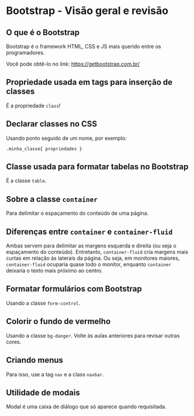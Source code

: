 # Bootstrap - Visão geral e revisão

## O que é o Bootstrap

Bootstrap é o framework HTML, CSS e JS mais querido entre os programadores.

Você pode obtê-lo no link: <https://getbootstrap.com.br/>

## Propriedade usada em tags para inserção de classes

É a propriedade ```class```!

## Declarar classes no CSS

Usando ponto seguido de um nome, por exemplo:

```.minha_classe{ propriedades }```

## Classe usada para formatar tabelas no Bootstrap

É a classe ```table```.

## Sobre a classe ```container```

Para delimitar o espaçamento do conteúdo de uma página.

## Diferenças entre ```container``` e ```container-fluid```

Ambas servem para delimitar as margens esquerda e direita (ou seja o espaçamento do conteúdo). Entretanto, ```container-fluid``` cria margens mais curtas em relação às laterais da página. Ou seja, em monitores maiores, ```container-fluid``` ocuparia quase todo o monitor, enquanto ```container``` deixaria o texto mais próximo ao centro.

## Formatar formulários com Bootstrap

Usando a classe ```form-control```.

## Colorir o fundo de vermelho

Usando a classe ```bg-danger```. Volte às aulas anteriores para revisar outras cores.

## Criando menus

Para isso, use a tag ```nav``` e a class ```navbar```.

## Utilidade de modais

Modal é uma caixa de diálogo que só aparece quando requisitada.
